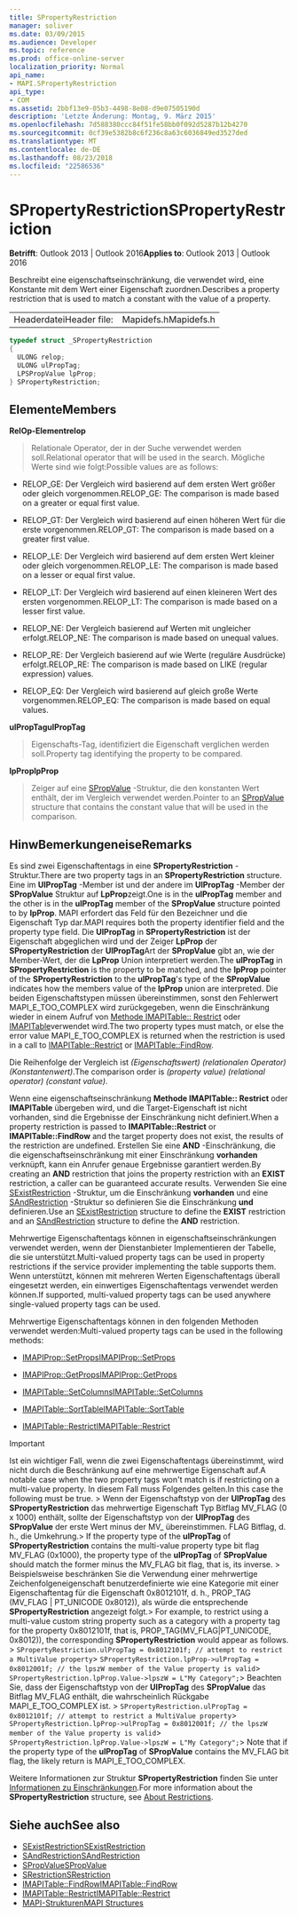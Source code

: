 ```yaml
---
title: SPropertyRestriction
manager: soliver
ms.date: 03/09/2015
ms.audience: Developer
ms.topic: reference
ms.prod: office-online-server
localization_priority: Normal
api_name:
- MAPI.SPropertyRestriction
api_type:
- COM
ms.assetid: 2bbf13e9-05b3-4498-8e08-d9e07505190d
description: 'Letzte Änderung: Montag, 9. März 2015'
ms.openlocfilehash: 7d588380ccc84f51fe58bb0f092d5287b12b4270
ms.sourcegitcommit: 0cf39e5382b8c6f236c8a63c6036849ed3527ded
ms.translationtype: MT
ms.contentlocale: de-DE
ms.lasthandoff: 08/23/2018
ms.locfileid: "22586536"
---
```

# <a name="spropertyrestriction"></a><span data-ttu-id="f4130-103">SPropertyRestriction</span><span class="sxs-lookup"><span data-stu-id="f4130-103">SPropertyRestriction</span></span>

<span data-ttu-id="f4130-104">**Betrifft**: Outlook 2013 | Outlook 2016</span><span class="sxs-lookup"><span data-stu-id="f4130-104">**Applies to**: Outlook 2013 | Outlook 2016</span></span> 
  
<span data-ttu-id="f4130-105">Beschreibt eine eigenschaftseinschränkung, die verwendet wird, eine Konstante mit dem Wert einer Eigenschaft zuordnen.</span><span class="sxs-lookup"><span data-stu-id="f4130-105">Describes a property restriction that is used to match a constant with the value of a property.</span></span>
  
|||
|:-----|:-----|
|<span data-ttu-id="f4130-106">Headerdatei</span><span class="sxs-lookup"><span data-stu-id="f4130-106">Header file:</span></span>  <br/> |<span data-ttu-id="f4130-107">Mapidefs.h</span><span class="sxs-lookup"><span data-stu-id="f4130-107">Mapidefs.h</span></span>  <br/> |
   
```cpp
typedef struct _SPropertyRestriction
{
  ULONG relop;
  ULONG ulPropTag;
  LPSPropValue lpProp;
} SPropertyRestriction;

```

## <a name="members"></a><span data-ttu-id="f4130-108">Elemente</span><span class="sxs-lookup"><span data-stu-id="f4130-108">Members</span></span>

<span data-ttu-id="f4130-109">**RelOp-Element**</span><span class="sxs-lookup"><span data-stu-id="f4130-109">**relop**</span></span>
  
> <span data-ttu-id="f4130-110">Relationale Operator, der in der Suche verwendet werden soll.</span><span class="sxs-lookup"><span data-stu-id="f4130-110">Relational operator that will be used in the search.</span></span> <span data-ttu-id="f4130-111">Mögliche Werte sind wie folgt:</span><span class="sxs-lookup"><span data-stu-id="f4130-111">Possible values are as follows:</span></span>
    
  - <span data-ttu-id="f4130-112">RELOP_GE: Der Vergleich wird basierend auf dem ersten Wert größer oder gleich vorgenommen.</span><span class="sxs-lookup"><span data-stu-id="f4130-112">RELOP_GE: The comparison is made based on a greater or equal first value.</span></span>
        
  - <span data-ttu-id="f4130-113">RELOP_GT: Der Vergleich wird basierend auf einen höheren Wert für die erste vorgenommen.</span><span class="sxs-lookup"><span data-stu-id="f4130-113">RELOP_GT: The comparison is made based on a greater first value.</span></span>
        
  - <span data-ttu-id="f4130-114">RELOP_LE: Der Vergleich wird basierend auf dem ersten Wert kleiner oder gleich vorgenommen.</span><span class="sxs-lookup"><span data-stu-id="f4130-114">RELOP_LE: The comparison is made based on a lesser or equal first value.</span></span>
        
  - <span data-ttu-id="f4130-115">RELOP_LT: Der Vergleich wird basierend auf einen kleineren Wert des ersten vorgenommen.</span><span class="sxs-lookup"><span data-stu-id="f4130-115">RELOP_LT: The comparison is made based on a lesser first value.</span></span>
        
  - <span data-ttu-id="f4130-116">RELOP_NE: Der Vergleich basierend auf Werten mit ungleicher erfolgt.</span><span class="sxs-lookup"><span data-stu-id="f4130-116">RELOP_NE: The comparison is made based on unequal values.</span></span>
        
  - <span data-ttu-id="f4130-117">RELOP_RE: Der Vergleich basierend auf wie Werte (reguläre Ausdrücke) erfolgt.</span><span class="sxs-lookup"><span data-stu-id="f4130-117">RELOP_RE: The comparison is made based on LIKE (regular expression) values.</span></span>
        
  - <span data-ttu-id="f4130-118">RELOP_EQ: Der Vergleich wird basierend auf gleich große Werte vorgenommen.</span><span class="sxs-lookup"><span data-stu-id="f4130-118">RELOP_EQ: The comparison is made based on equal values.</span></span>
    
<span data-ttu-id="f4130-119">**ulPropTag**</span><span class="sxs-lookup"><span data-stu-id="f4130-119">**ulPropTag**</span></span>
  
> <span data-ttu-id="f4130-120">Eigenschafts-Tag, identifiziert die Eigenschaft verglichen werden soll.</span><span class="sxs-lookup"><span data-stu-id="f4130-120">Property tag identifying the property to be compared.</span></span> 
    
<span data-ttu-id="f4130-121">**lpProp**</span><span class="sxs-lookup"><span data-stu-id="f4130-121">**lpProp**</span></span>
  
> <span data-ttu-id="f4130-122">Zeiger auf eine [SPropValue](spropvalue.md) -Struktur, die den konstanten Wert enthält, der im Vergleich verwendet werden.</span><span class="sxs-lookup"><span data-stu-id="f4130-122">Pointer to an [SPropValue](spropvalue.md) structure that contains the constant value that will be used in the comparison.</span></span> 
    
## <a name="remarks"></a><span data-ttu-id="f4130-123">HinwBemerkungeneise</span><span class="sxs-lookup"><span data-stu-id="f4130-123">Remarks</span></span>

<span data-ttu-id="f4130-124">Es sind zwei Eigenschaftentags in eine **SPropertyRestriction** -Struktur.</span><span class="sxs-lookup"><span data-stu-id="f4130-124">There are two property tags in an **SPropertyRestriction** structure.</span></span> <span data-ttu-id="f4130-125">Eine im **UlPropTag** -Member ist und der andere im **UlPropTag** -Member der **SPropValue** Struktur auf **LpProp**zeigt.</span><span class="sxs-lookup"><span data-stu-id="f4130-125">One is in the **ulPropTag** member and the other is in the **ulPropTag** member of the **SPropValue** structure pointed to by **lpProp**.</span></span> <span data-ttu-id="f4130-126">MAPI erfordert das Feld für den Bezeichner und die Eigenschaft Typ dar.</span><span class="sxs-lookup"><span data-stu-id="f4130-126">MAPI requires both the property identifier field and the property type field.</span></span> <span data-ttu-id="f4130-127">Die **UlPropTag** in **SPropertyRestriction** ist der Eigenschaft abgeglichen wird und der Zeiger **LpProp** der **SPropertyRestriction** der **UlPropTag**Art der **SPropValue** gibt an, wie der Member-Wert, der die **LpProp** Union interpretiert werden.</span><span class="sxs-lookup"><span data-stu-id="f4130-127">The **ulPropTag** in **SPropertyRestriction** is the property to be matched, and the **lpProp** pointer of the **SPropertyRestriction** to the **ulPropTag**'s type of the **SPropValue** indicates how the members value of the **lpProp** union are interpreted.</span></span> <span data-ttu-id="f4130-128">Die beiden Eigenschaftstypen müssen übereinstimmen, sonst den Fehlerwert MAPI_E_TOO_COMPLEX wird zurückgegeben, wenn die Einschränkung wieder in einem Aufruf von [Methode IMAPITable:: Restrict](imapitable-restrict.md) oder [IMAPITable](imapitable-findrow.md)verwendet wird.</span><span class="sxs-lookup"><span data-stu-id="f4130-128">The two property types must match, or else the error value MAPI_E_TOO_COMPLEX is returned when the restriction is used in a call to [IMAPITable::Restrict](imapitable-restrict.md) or [IMAPITable::FindRow](imapitable-findrow.md).</span></span> 
  
<span data-ttu-id="f4130-129">Die Reihenfolge der Vergleich ist _(Eigenschaftswert) (relationalen Operator) (Konstantenwert)_.</span><span class="sxs-lookup"><span data-stu-id="f4130-129">The comparison order is  _(property value) (relational operator) (constant value)_.</span></span>
  
<span data-ttu-id="f4130-130">Wenn eine eigenschaftseinschränkung **Methode IMAPITable:: Restrict** oder **IMAPITable** übergeben wird, und die Target-Eigenschaft ist nicht vorhanden, sind die Ergebnisse der Einschränkung nicht definiert.</span><span class="sxs-lookup"><span data-stu-id="f4130-130">When a property restriction is passed to **IMAPITable::Restrict** or **IMAPITable::FindRow** and the target property does not exist, the results of the restriction are undefined.</span></span> <span data-ttu-id="f4130-131">Erstellen Sie eine **AND** -Einschränkung, die die eigenschaftseinschränkung mit einer Einschränkung **vorhanden** verknüpft, kann ein Anrufer genaue Ergebnisse garantiert werden.</span><span class="sxs-lookup"><span data-stu-id="f4130-131">By creating an **AND** restriction that joins the property restriction with an **EXIST** restriction, a caller can be guaranteed accurate results.</span></span> <span data-ttu-id="f4130-132">Verwenden Sie eine [SExistRestriction](sexistrestriction.md) -Struktur, um die Einschränkung **vorhanden** und eine [SAndRestriction](sandrestriction.md) -Struktur so definieren Sie die Einschränkung **und** definieren.</span><span class="sxs-lookup"><span data-stu-id="f4130-132">Use an [SExistRestriction](sexistrestriction.md) structure to define the **EXIST** restriction and an [SAndRestriction](sandrestriction.md) structure to define the **AND** restriction.</span></span> 
  
<span data-ttu-id="f4130-133">Mehrwertige Eigenschaftentags können in eigenschaftseinschränkungen verwendet werden, wenn der Dienstanbieter Implementieren der Tabelle, die sie unterstützt.</span><span class="sxs-lookup"><span data-stu-id="f4130-133">Multi-valued property tags can be used in property restrictions if the service provider implementing the table supports them.</span></span> <span data-ttu-id="f4130-134">Wenn unterstützt, können mit mehreren Werten Eigenschaftentags überall eingesetzt werden, ein einwertiges Eigenschaftentags verwendet werden können.</span><span class="sxs-lookup"><span data-stu-id="f4130-134">If supported, multi-valued property tags can be used anywhere single-valued property tags can be used.</span></span> 
  
<span data-ttu-id="f4130-135">Mehrwertige Eigenschaftentags können in den folgenden Methoden verwendet werden:</span><span class="sxs-lookup"><span data-stu-id="f4130-135">Multi-valued property tags can be used in the following methods:</span></span>
  
- [<span data-ttu-id="f4130-136">IMAPIProp::SetProps</span><span class="sxs-lookup"><span data-stu-id="f4130-136">IMAPIProp::SetProps</span></span>](imapiprop-setprops.md)
    
- [<span data-ttu-id="f4130-137">IMAPIProp::GetProps</span><span class="sxs-lookup"><span data-stu-id="f4130-137">IMAPIProp::GetProps</span></span>](imapiprop-getprops.md)
    
- [<span data-ttu-id="f4130-138">IMAPITable::SetColumns</span><span class="sxs-lookup"><span data-stu-id="f4130-138">IMAPITable::SetColumns</span></span>](imapitable-setcolumns.md)
    
- [<span data-ttu-id="f4130-139">IMAPITable::SortTable</span><span class="sxs-lookup"><span data-stu-id="f4130-139">IMAPITable::SortTable</span></span>](imapitable-sorttable.md)
    
- [<span data-ttu-id="f4130-140">IMAPITable::Restrict</span><span class="sxs-lookup"><span data-stu-id="f4130-140">IMAPITable::Restrict</span></span>](imapitable-restrict.md)
    
> [!IMPORTANT]
> <span data-ttu-id="f4130-141">Ist ein wichtiger Fall, wenn die zwei Eigenschaftentags übereinstimmt, wird nicht durch die Beschränkung auf eine mehrwertige Eigenschaft auf.</span><span class="sxs-lookup"><span data-stu-id="f4130-141">A notable case when the two property tags won't match is if restricting on a multi-value property.</span></span> <span data-ttu-id="f4130-142">In diesem Fall muss Folgendes gelten.</span><span class="sxs-lookup"><span data-stu-id="f4130-142">In this case the following must be true.</span></span> <span data-ttu-id="f4130-143">> Wenn der Eigenschaftstyp von der **UlPropTag** des **SPropertyRestriction** das mehrwertige Eigenschaft Typ Bitflag MV_FLAG (0 x 1000) enthält, sollte der Eigenschaftstyp von der **UlPropTag** des **SPropValue** der erste Wert minus der MV_ übereinstimmen. FLAG Bitflag, d. h., die Umkehrung.</span><span class="sxs-lookup"><span data-stu-id="f4130-143">> If the property type of the **ulPropTag** of **SPropertyRestriction** contains the multi-value property type bit flag MV_FLAG (0x1000), the property type of the **ulPropTag** of **SPropValue** should match the former minus the MV_FLAG bit flag, that is, its inverse.</span></span> <span data-ttu-id="f4130-144">> Beispielsweise beschränken Sie die Verwendung einer mehrwertige Zeichenfolgeneigenschaft benutzerdefinierte wie eine Kategorie mit einer Eigenschaftentag für die Eigenschaft 0x8012101f, d. h., PROP_TAG (MV_FLAG | PT_UNICODE 0x8012)), als würde die entsprechende **SPropertyRestriction** angezeigt folgt.</span><span class="sxs-lookup"><span data-stu-id="f4130-144">> For example, to restrict using a multi-value custom string property such as a category with a property tag for the property 0x8012101f, that is, PROP_TAG(MV_FLAG|PT_UNICODE, 0x8012)), the corresponding **SPropertyRestriction** would appear as follows.</span></span><span data-ttu-id="f4130-145"> >  `SPropertyRestriction.ulPropTag = 0x8012101f; // attempt to restrict a MultiValue property`>  `SPropertyRestriction.lpProp->ulPropTag = 0x8012001f; // the lpszW member of the Value property is valid`>  `SPropertyRestriction.lpProp.Value->lpszW = L"My Category";`> Beachten Sie, dass der Eigenschaftstyp von der **UlPropTag** des **SPropValue** das Bitflag MV_FLAG enthält, die wahrscheinlich Rückgabe MAPI_E_TOO_COMPLEX ist.</span><span class="sxs-lookup"><span data-stu-id="f4130-145"> >  `SPropertyRestriction.ulPropTag = 0x8012101f; // attempt to restrict a MultiValue property`>  `SPropertyRestriction.lpProp->ulPropTag = 0x8012001f; // the lpszW member of the Value property is valid`>  `SPropertyRestriction.lpProp.Value->lpszW = L"My Category";`> Note that if the property type of the **ulPropTag** of **SPropValue** contains the MV_FLAG bit flag, the likely return is MAPI_E_TOO_COMPLEX.</span></span> 
  
<span data-ttu-id="f4130-146">Weitere Informationen zur Struktur **SPropertyRestriction** finden Sie unter [Informationen zu Einschränkungen](about-restrictions.md).</span><span class="sxs-lookup"><span data-stu-id="f4130-146">For more information about the **SPropertyRestriction** structure, see [About Restrictions](about-restrictions.md).</span></span> 
  
## <a name="see-also"></a><span data-ttu-id="f4130-147">Siehe auch</span><span class="sxs-lookup"><span data-stu-id="f4130-147">See also</span></span>

- [<span data-ttu-id="f4130-148">SExistRestriction</span><span class="sxs-lookup"><span data-stu-id="f4130-148">SExistRestriction</span></span>](sexistrestriction.md)
- [<span data-ttu-id="f4130-149">SAndRestriction</span><span class="sxs-lookup"><span data-stu-id="f4130-149">SAndRestriction</span></span>](sandrestriction.md)
- [<span data-ttu-id="f4130-150">SPropValue</span><span class="sxs-lookup"><span data-stu-id="f4130-150">SPropValue</span></span>](spropvalue.md)
- [<span data-ttu-id="f4130-151">SRestriction</span><span class="sxs-lookup"><span data-stu-id="f4130-151">SRestriction</span></span>](srestriction.md)
- [<span data-ttu-id="f4130-152">IMAPITable::FindRow</span><span class="sxs-lookup"><span data-stu-id="f4130-152">IMAPITable::FindRow</span></span>](imapitable-findrow.md)
- [<span data-ttu-id="f4130-153">IMAPITable::Restrict</span><span class="sxs-lookup"><span data-stu-id="f4130-153">IMAPITable::Restrict</span></span>](imapitable-restrict.md)
- [<span data-ttu-id="f4130-154">MAPI-Strukturen</span><span class="sxs-lookup"><span data-stu-id="f4130-154">MAPI Structures</span></span>](mapi-structures.md)

